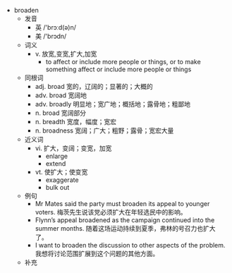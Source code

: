 - broaden
  - 发音
    - 英 /'brɔːd(ə)n/
    - 美 /'brɔdn/
  - 词义
    - v. 放宽,变宽,扩大,加宽
      - to affect or include more people or things, or to make something affect or include more people or things
  - 同根词
    - adj. broad 宽的，辽阔的；显著的；大概的
    - adv. broad 宽阔地
    - adv. broadly 明显地；宽广地；概括地；露骨地；粗鄙地
    - n. broad 宽阔部分
    - n. breadth 宽度，幅度；宽宏
    - n. broadness 宽阔；广大；粗野；露骨；宽宏大量
  - 近义词
    - vi. 扩大，变阔；变宽，加宽
      - enlarge
      - extend
    - vt. 使扩大；使变宽
      - exaggerate
      - bulk out
  - 例句
    - Mr Mates said the party must broaden its appeal to younger voters. 梅茨先生说该党必须扩大在年轻选民中的影响。
    - Flynn’s appeal broadened as the campaign continued into the summer months. 随着这场运动持续到夏季，弗林的号召力也扩大了。
    - I want to broaden the discussion to other aspects of the problem. 我想将讨论范围扩展到这个问题的其他方面。
  - 补充